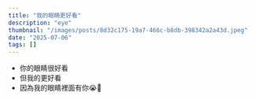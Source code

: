 ```yaml
---
title: "我的眼睛更好看"
description: "eye"
thumbnail: "/images/posts/8d32c175-19a7-466c-b8db-398342a2a43d.jpeg"
date: "2025-07-06"
tags: []
---
```

- 你的眼睛很好看
- 但我的更好看
- 因為我的眼睛裡面有你😭🫵
